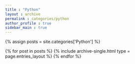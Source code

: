 ```yaml
---
title : "Python"
layout : archive
permalink : categories/python
author_profile : true
sidebar_main : true
---
```


{% assign posts = site.categories['Python'] %}

{% for post in posts %}
    {% include archive-single.html type = page.entries_layout %}
{% endfor %}
